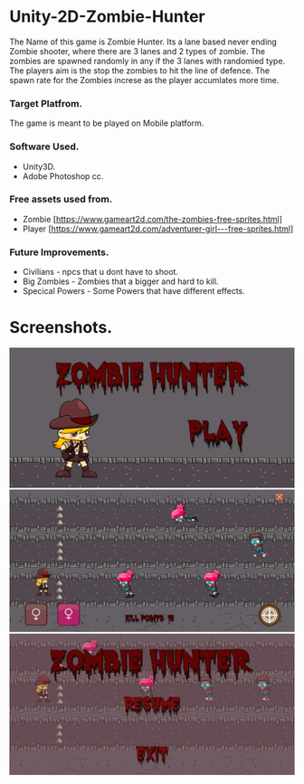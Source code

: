 # Unity-2D-Zombie-Hunter

The Name of this game is Zombie Hunter. Its a lane based never ending Zombie shooter, where there are 3 lanes and 2 types of zombie. The zombies are spawned randomly in any if the 3 lanes with randomied type. The players aim is the stop the zombies to hit the line of defence. The spawn rate for the Zombies increse as the player accumlates more time.

### Target Platfrom.
The game is meant to be played on Mobile platform.

### Software Used.
* Unity3D.
* Adobe Photoshop cc.

### Free assets used from.
* Zombie [https://www.gameart2d.com/the-zombies-free-sprites.html]
* Player [https://www.gameart2d.com/adventurer-girl---free-sprites.html]

### Future Improvements.
* Civilians - npcs that u dont have to shoot.
* Big Zombies - Zombies that a bigger and hard to kill.
* Specical Powers - Some Powers that have different effects.

# Screenshots.

![](Screenshots/SS2.png)
![](Screenshots/SS3.png)
![](Screenshots/SS4.png)
